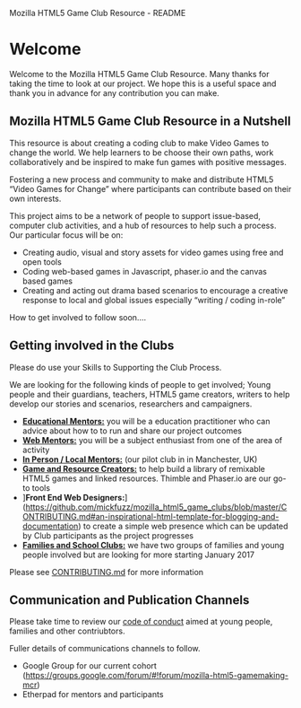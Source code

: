 Mozilla HTML5 Game Club Resource - README

# Welcome

Welcome to the Mozilla HTML5 Game Club Resource. Many thanks for taking the time to look at our project. We hope this is a useful space and thank you in advance for any contribution you can make. 

##  Mozilla HTML5 Game Club Resource in a Nutshell

This resource is about creating a coding club to make Video Games to change the world. We help learners to be choose their own paths, work collaboratively and be inspired to make fun games with positive messages.

Fostering a new process and community to make and distribute  HTML5 “Video Games for Change”  where participants can contribute based on their own interests. 

This project aims to be a network of people to support issue-based, computer club activities, and a hub of resources to help such a process. Our particular focus will be on:

* Creating audio, visual and story assets for video games using free and open tools
* Coding web-based games in Javascript, phaser.io and the canvas based games
* Creating and acting out drama based scenarios to encourage a creative response to local and global issues especially “writing / coding in-role”

How to get involved to follow soon....

##  Getting involved in the Clubs

Please do use your Skills to Supporting the Club Process.

We are looking for the following kinds of people to get involved; Young people and their guardians, teachers, HTML5 game creators, writers to help develop our stories and scenarios, researchers and campaigners.

* [**Educational Mentors:**](https://github.com/mickfuzz/mozilla_html5_game_clubs/blob/master/CONTRIBUTING.md#documenting-best-practices-on-running-game-making-clubs) you will be a education practitioner who can advice about how to to run and share our project outcomes
* [**Web Mentors:**](https://goo.gl/forms/gobJ9fOPm1XouBp72) you will be a subject enthusiast from one of the area of  activity
* [**In Person / Local Mentors:**](https://goo.gl/forms/gobJ9fOPm1XouBp72) (our pilot club in in Manchester, UK)
* [**Game and Resource Creators:**](https://github.com/mickfuzz/mozilla_html5_game_clubs/blob/master/CONTRIBUTING.md#what-were-working-on-right-now) to help build a library of remixable HTML5 games and linked resources. Thimble and Phaser.io are our go-to tools
* ]**Front End Web Designers:**](https://github.com/mickfuzz/mozilla_html5_game_clubs/blob/master/CONTRIBUTING.md#an-inspirational-html-template-for-blogging-and-documentation) to create a simple web presence which can be updated by Club participants as the project progresses
* [**Families and School Clubs:**](https://goo.gl/forms/gobJ9fOPm1XouBp72) we have two groups of families and young people involved but are looking for more starting January 2017 

Please see [CONTRIBUTING.md](CONTRIBUTING.md) for more information

## Communication and Publication Channels 

Please take time to review our [code of conduct](CODE_OF_CONDUCT.md) aimed at young people, families and other contriubtors. 

Fuller details of communications channels to follow. 

* Google Group for our current cohort (https://groups.google.com/forum/#!forum/mozilla-html5-gamemaking-mcr)
* Etherpad for mentors and participants
